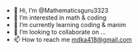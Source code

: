 - 👋 Hi, I’m @Mathematicsguru3323
- 👀 I’m interested in math & coding
- 🌱 I’m currently learning coding & manim
- 💞️ I’m looking to collaborate on ...
- 📫 How to reach me mdka418@gmail.com

<!---
Mathematicsguru3323/Mathematicsguru3323 is a ✨ special ✨ repository because its `README.md` (this file) appears on your GitHub profile.
You can click the Preview link to take a look at your changes.
--->
